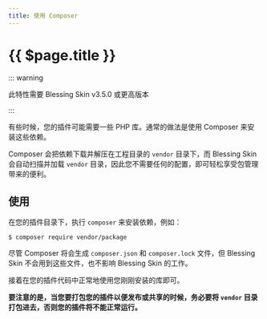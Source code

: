 ```yaml
---
title: 使用 Composer
---
```


# {{ $page.title }}

::: warning

此特性需要 Blessing Skin v3.5.0 或更高版本

:::

有些时候，您的插件可能需要一些 PHP 库。通常的做法是使用 Composer 来安装这些依赖。

Composer 会把依赖下载并解压在工程目录的 `vendor` 目录下，而 Blessing Skin 会自动扫描并加载 `vendor` 目录，因此您不需要任何的配置，即可轻松享受包管理带来的便利。

## 使用

在您的插件目录下，执行 `composer` 来安装依赖，例如：

```shell
$ composer require vendor/package
```

尽管 Composer 将会生成 `composer.json` 和 `composer.lock` 文件，但 Blessing Skin 不会用到这些文件，也不影响 Blessing Skin 的工作。

接着在您的插件代码中正常地使用您刚刚安装的库即可。

**要注意的是，当您要打包您的插件以便发布或共享的时候，务必要将 `vendor` 目录打包进去，否则您的插件将不能正常运行。**
